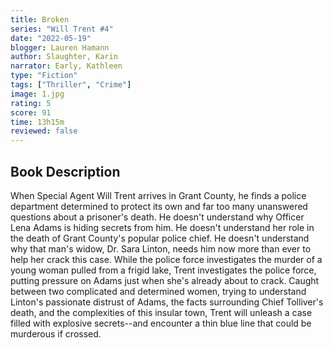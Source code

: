```yaml
---
title: Broken
series: "Will Trent #4"
date: "2022-05-19"
blogger: Lauren Hamann
author: Slaughter, Karin
narrator: Early, Kathleen
type: "Fiction"
tags: ["Thriller", "Crime"]
image: 1.jpg
rating: 5
score: 91
time: 13h15m
reviewed: false
---
```


## Book Description

When Special Agent Will Trent arrives in Grant County, he finds a police department determined to protect its own and far too many unanswered questions about a prisoner's death. He doesn't understand why Officer Lena Adams is hiding secrets from him. He doesn't understand her role in the death of Grant County's popular police chief. He doesn't understand why that man's widow, Dr. Sara Linton, needs him now more than ever to help her crack this case.
While the police force investigates the murder of a young woman pulled from a frigid lake, Trent investigates the police force, putting pressure on Adams just when she's already about to crack. Caught between two complicated and determined women, trying to understand Linton's passionate distrust of Adams, the facts surrounding Chief Tolliver's death, and the complexities of this insular town, Trent will unleash a case filled with explosive secrets--and encounter a thin blue line that could be murderous if crossed.
